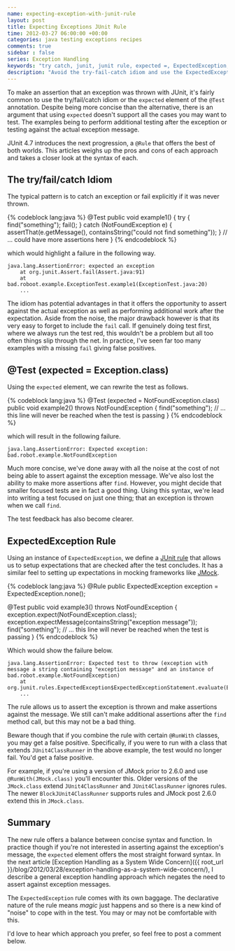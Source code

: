 ```yaml
---
name: expecting-exception-with-junit-rule
layout: post
title: Expecting Exceptions JUnit Rule
time: 2012-03-27 06:00:00 +00:00
categories: java testing exceptions recipes
comments: true
sidebar : false
series: Exception Handling
keywords: "try catch, junit, junit rule, expected =, ExpectedException, ExpectedException rule"
description: "Avoid the try-fail-catch idiom and use the ExpectedException JUnit rule when testing for exceptions."
---
```


To make an assertion that an exception was thrown with JUnit, it's fairly common to use the try/fail/catch idiom or
the `expected` element of the `@Test` annotation. Despite being more concise than the alternative,
there is an argument that using `expected` doesn't support all the cases you may want to test. The examples being
to perform additional testing after the exception or testing against the actual exception message. 

JUnit 4.7 introduces the next progression, a `@Rule` that offers the best of both worlds. This articles weighs up the pros and cons of each approach and takes a closer look at the syntax of each.

<!-- more -->

## The try/fail/catch Idiom

The typical pattern is to catch an exception or fail explicitly if it was never thrown.

{% codeblock lang:java %}
@Test
public void example1() {
    try {
        find("something");
        fail();
    } catch (NotFoundException e) {
        assertThat(e.getMessage(), containsString("could not find something"));
    }
    // ... could have more assertions here
}
{% endcodeblock %}


which would highlight a failure in the following way.	
	
	java.lang.AssertionError: expected an exception
		at org.junit.Assert.fail(Assert.java:91)
		at bad.roboot.example.ExceptionTest.example1(ExceptionTest.java:20)
		...
	
The idiom has potential advantages in that it offers the opportunity to assert against the actual exception as well as performing additional work after the expectation. Aside from the noise, the major drawback however is that its very easy to forget to include the `fail` call. If genuinely doing test first, where we always run the test red, this wouldn't be a problem but all too often things slip through the net. In practice, I've seen far too many examples with a missing `fail` giving false positives.

## @Test (expected = Exception.class)

Using the `expected` element, we can rewrite the test as follows.

{% codeblock lang:java %}
@Test (expected = NotFoundException.class)
public void example2() throws NotFoundException {
    find("something");
    // ... this line will never be reached when the test is passing
}
{% endcodeblock %}

which will result in the following failure.	
	
	java.lang.AssertionError: Expected exception: bad.robot.example.NotFoundException

Much more concise, we've done away with all the noise at the cost of not being able to assert against the exception
message. We've also lost the ability to make more assertions after `find`. However, you might decide that smaller focused tests are in fact a good thing. Using this syntax, we're lead into writing a test focused on just one thing; that an exception is thrown when we call `find`. 

The test feedback has also become clearer.
	
## ExpectedException Rule

Using an instance of `ExpectedException`, we define a [JUnit rule](http://www.infoq.com/news/2009/07/junit-4.7-rules)
that allows us to setup expectations that are checked after the test concludes. It has a similar feel to
setting up expectations in mocking frameworks like [JMock](http://www.jmock.org).

{% codeblock lang:java %}
@Rule public ExpectedException exception = ExpectedException.none();

@Test
public void example3() throws NotFoundException {
    exception.expect(NotFoundException.class);
    exception.expectMessage(containsString("exception message"));
    find("something");
    // ... this line will never be reached when the test is passing
}
{% endcodeblock %}

Which would show the failure below.

	java.lang.AssertionError: Expected test to throw (exception with message a string containing "exception message" and an instance of bad.robot.example.NotFoundException)
		at org.junit.rules.ExpectedException$ExpectedExceptionStatement.evaluate(ExpectedException.java:118)
		...
	
The rule allows us to assert the exception is thrown and make assertions against the message. We still can't make
additional assertions after the `find` method call, but this may not be a bad thing.
	
Beware though that if you combine the rule with certain `@RunWith` classes,
you may get a false positive. Specifically, if you were to run with a class that extends `JUnit4ClassRunner` in the
above example, the test would no longer fail. You'd get a false positive.

For example, if you're using a version of JMock prior to 2.6.0 and use `@RunWith(JMock.class)` you'll encounter this. Older versions of the `JMock.class` extend `JUnit4ClassRunner` and `JUnit4ClassRunner` ignores rules. The newer `BlockJUnit4ClassRunner` supports rules and JMock post 2.6.0 extend this in `JMock.class`.


## Summary

The new rule offers a balance between concise syntax and function. In practice though if you're not interested in asserting against the exception's message, the `expected` element offers the most straight forward syntax. In the next article [Exception Handling as a System Wide Concern]({{ root_url }}/blog/2012/03/28/exception-handling-as-a-system-wide-concern/), I describe a general exception handling approach which negates the need to assert against exception messages.

The `ExpectedException` rule comes with its own baggage. The declarative nature of the rule means _magic_ just happens and so there is a new kind of "noise" to cope with in the test. You may or may not be comfortable with this.

I'd love to hear which approach you prefer, so feel free to post a comment below.
